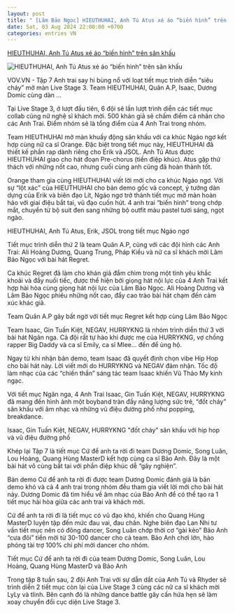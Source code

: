 ```yaml
---
layout: post
title: " [Lâm Bảo Ngọc] HIEUTHUHAI, Anh Tú Atus xé áo “biến hình” trên sân khấu"
date: Sat, 03 Aug 2024 22:00:00 +0700
categories: entries VN
---
```

[HIEUTHUHAI, Anh Tú Atus xé áo “biến hình” trên sân khấu](https://vov.vn/giai-tri/nghe-si/hieuthuhai-anh-tu-atus-xe-ao-bien-hinh-tren-san-khau-post1112144.vov)

![HIEUTHUHAI, Anh Tú Atus xé áo “biến hình” trên sân khấu](https://vov-media.emitech.vn/sites/default/files/styles/og_image/public/2024-08/vie_channel_atah_tiet_muc_ngao_ngo_3.jpg?v=1722754926)

VOV.VN - Tập 7 Anh trai say hi bùng nổ với loạt tiết mục trình diễn “siêu cháy” mở màn Live Stage 3. Team HIEUTHUHAI, Quân A.P, Isaac, Dương Domic cùng dàn ...

Tại Live Stage 3, ở lượt đầu tiên, 6 đội sẽ lần lượt trình diễn các tiết mục collab cùng nữ nghệ sĩ khách mời. 500 khán giả sẽ chấm điểm cá nhân cho các Anh Trai. Điểm nhóm sẽ là tổng điểm của 4 Anh Trai trong nhóm.

Team HIEUTHUHAI mở màn khuấy động sân khấu với ca khúc Ngáo ngơ kết hợp cùng nữ ca sĩ Orange. Đặc biệt trong tiết mục này, HIEUTHUHAI đã thiết kế phần rap dành riêng cho Erik và JSOL. Anh Tú Atus được HIEUTHUHAI giao cho hát đoạn Pre-chorus (tiền điệp khúc). Atus gặp thử thách với những nốt cao, nhưng cuối cùng anh cũng đã hoàn thành tốt.

Orange tham gia cùng HIEUTHUHAI viết lời mới cho ca khúc Ngáo ngơ. Với sự “lột xác” của HIEUTHUHAI cho bản demo gốc và concept, ý tưởng dàn dựng của Erik và biên đạo Lít, Ngáo ngơ trở thành tiết mục mở màn hoàn hảo với giai điệu bắt tai, vũ đạo cuốn hút. 4 anh trai “biến hình” trong chớp mắt, chuyển từ bộ suit đen sang những bộ outfit màu pastel tươi sáng, ngọt ngào.

HIEUTHUHAI, Anh Tú Atus, Erik, JSOL trong tiết mục Ngáo ngơ

Tiết mục trình diễn thứ 2 là team Quân A.P, cùng với các đội hình các Anh Trai: Ali Hoàng Dương, Quang Trung, Pháp Kiều và nữ ca sĩ khách mời Lâm Bảo Ngọc với bài hát Regret.

Ca khúc Regret đã làm cho khán giả đắm chìm trong một tình yêu khắc khoải và đầy nuối tiếc, được thể hiện bởi giọng hát nội lực của 4 Anh Trai kết hợp hài hòa cùng giọng hát nội lực của Lâm Bảo Ngọc. Ali Hoàng Dương và Lâm Bảo Ngọc phiêu những nốt cao, đẩy cao trào bài hát chạm đến cảm xúc khác giả.

Team Quân A.P gây bất ngờ với tiết mục Regret kết hợp cùng Lâm Bảo Ngọc

Team Isaac, Gin Tuấn Kiệt, NEGAV, HURRYKNG là nhóm trình diễn thứ 3 với bài hát Ngân nga. Cả đội rất tự hào khi được mẹ của HURRYKNG, vợ chồng rapper Big Daddy và ca sĩ Emily, ca sĩ Mlee… đến để ủng hộ.

Ngay từ khi nhận bản demo, team Isaac đã quyết định chọn vibe Hip Hop cho bài hát này. Lời viết mới do HURRYKNG và NEGAV đảm nhận. Tốc độ làm nhạc của các “chiến thần” sáng tác team Isaac khiến Vũ Thảo My kinh ngạc.

Với tiết mục Ngân nga, 4 Anh Trai Isaac, Gin Tuấn Kiệt, NEGAV, HURRYKNG đã mang đến hình ảnh một boyband tràn đầy năng lượng sức trẻ, “đốt cháy” sân khấu với âm nhạc và những vũ điệu đường phố như popping, breakdance.

Isaac, Gin Tuấn Kiệt, NEGAV, HURRYKNG "đốt cháy" sân khấu với hip hop và vũ điệu đường phố

Khép lại Tập 7 là tiết mục Cứ để anh ta rời đi team Dương Domic, Song Luân, Lou Hoàng, Quang Hùng MasterD kết hợp cùng ca sĩ Bảo Anh. Đây là một bài hát vô cùng bắt tai với phần điệp khúc dễ “gây nghiện”.

Bản demo Cứ để anh ta rời đi được team Dương Domic đánh giá là bản demo khó và cả 4 anh trai trong nhóm đều tham gia viết lời mới cho bài hát này. Dương Domic đã tìm hiểu về âm nhạc của Bảo Anh để có thể tạo ra 1 tiết mục hài hòa giữa các anh trai và khách mời.

Cứ để anh ta rời đi là tiết mục có vũ đạo khó, khiến cho Quang Hùng MasterD luyện tập đến mức đau vai, đau chân. Nghe biên đạo Lan Nhi tư vấn tiết mục nên có đông dancer, Song Luân chớp thời cơ “gài kèo” Bảo Anh “cưa đôi” tiền mời từ 30-100 dancer cho cả team. Bảo Anh chơi lớn, hào phóng tài trợ 100% chi phí mời dancer cho nhóm.

Tiết mục Cứ để anh ta rời đi của team Dương Domic, Song Luân, Lou Hoàng, Quang Hùng MasterD và Bảo Anh

Trong tập 8 tuần sau, 2 đội Anh Trai với sự dẫn dắt của Anh Tú và Rhyder sẽ trình diễn 2 tiết mục còn lại của Live Stage 3 cùng các nữ ca sĩ khách mời LyLy và tlinh. Bên cạnh đó là những dance battle gây cấn hứa hẹn sẽ làm xoay chuyển đổi cục diện Live Stage 3.

